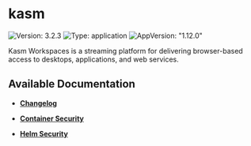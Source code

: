 # kasm

![Version: 3.2.3](https://img.shields.io/badge/Version-3.2.3-informational?style=flat-square) ![Type: application](https://img.shields.io/badge/Type-application-informational?style=flat-square) ![AppVersion: "1.12.0"](https://img.shields.io/badge/AppVersion-"1.12.0"-informational?style=flat-square)

Kasm Workspaces is a streaming platform for delivering browser-based access to desktops, applications, and web services.

## Available Documentation

- [**Changelog**](CHANGELOG)

- [**Container Security**](container-security)

- [**Helm Security**](helm-security)

